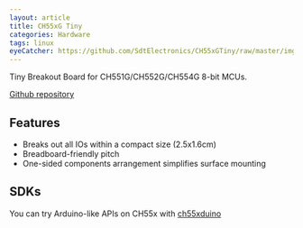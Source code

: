 ```yaml
---
layout: article
title: CH55xG Tiny
categories: Hardware
tags: linux 
eyeCatcher: https://github.com/SdtElectronics/CH55xGTiny/raw/master/img/front.jpg
---
```


Tiny Breakout Board for CH551G/CH552G/CH554G 8-bit MCUs.

[Github repository](https://github.com/SdtElectronics/CH55xGTiny)
## Features
* Breaks out all IOs within a compact size (2.5x1.6cm)
* Breadboard-friendly pitch
* One-sided components arrangement simplifies surface mounting

## SDKs
You can try Arduino-like APIs on CH55x with [ch55xduino](https://github.com/DeqingSun/ch55xduino)
